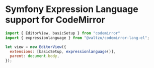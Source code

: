 # Symfony Expression Language support for CodeMirror

```javascript
import { EditorView, basicSetup } from "codemirror"
import { expressionlanguage } from "@valtzu/codemirror-lang-el";

let view = new EditorView({
  extensions: [basicSetup, expressionlanguage()],
  parent: document.body,
});
```
